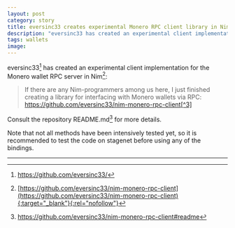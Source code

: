 ```yaml
---
layout: post
category: story
title: eversinc33 creates experimental Monero RPC client library in Nim
description: "eversinc33 has created an experimental client implementation for the Monero wallet RPC server in Nim."
tags: wallets
image: 
---
```


eversinc33[^1] has created an experimental client implementation for the Monero wallet RPC server in Nim[^2]:

> If there are any Nim-programmers among us here, I just finished creating a library for interfacing with Monero wallets via RPC: https://github.com/eversinc33/nim-monero-rpc-client[^3]

Consult the repository README.md[^4] for more details. 

Note that not all methods have been intensively tested yet, so it is recommended to test the code on stagenet before using any of the bindings.

---

[^1]: https://github.com/eversinc33/
[^2]: [https://github.com/eversinc33/nim-monero-rpc-client](https://github.com/eversinc33/nim-monero-rpc-client){:target="_blank"}{:rel="nofollow"}
[^3]: https://libredd.it/u19rsr/
[^4]: https://github.com/eversinc33/nim-monero-rpc-client#readme
